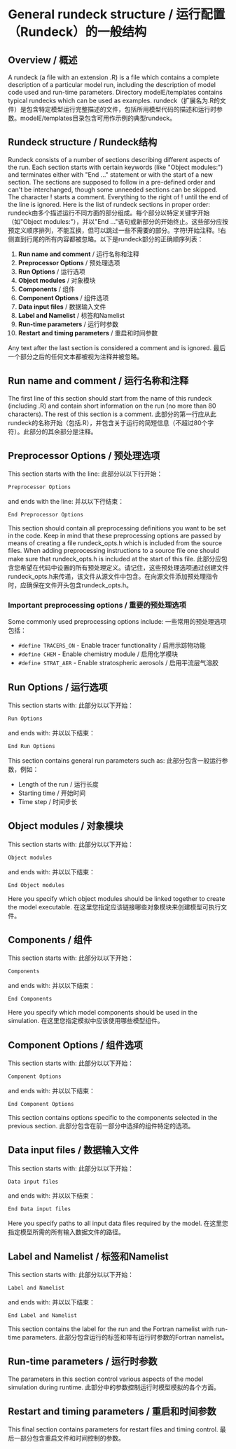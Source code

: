 # General rundeck structure / 运行配置（Rundeck）的一般结构

## Overview / 概述

A rundeck (a file with an extension .R) is a file which contains a complete description of a particular model run, including the description of model code used and run-time parameters. Directory modelE/templates contains typical rundecks which can be used as examples.
rundeck（扩展名为.R的文件）是包含特定模型运行完整描述的文件，包括所用模型代码的描述和运行时参数。modelE/templates目录包含可用作示例的典型rundeck。

## Rundeck structure / Rundeck结构

Rundeck consists of a number of sections describing different aspects of the run. Each section starts with certain keywords (like "Object modules:") and terminates either with "End ..." statement or with the start of a new section. The sections are supposed to follow in a pre-defined order and can't be interchanged, though some unneeded sections can be skipped. The character ! starts a comment. Everything to the right of ! until the end of the line is ignored. Here is the list of rundeck sections in proper order:
rundeck由多个描述运行不同方面的部分组成。每个部分以特定关键字开始（如"Object modules:"），并以"End ..."语句或新部分的开始终止。这些部分应按预定义顺序排列，不能互换，但可以跳过一些不需要的部分。字符!开始注释。!右侧直到行尾的所有内容都被忽略。以下是rundeck部分的正确顺序列表：

1. **Run name and comment** / 运行名称和注释
2. **Preprocessor Options** / 预处理选项
3. **Run Options** / 运行选项
4. **Object modules** / 对象模块
5. **Components** / 组件
6. **Component Options** / 组件选项
7. **Data input files** / 数据输入文件
8. **Label and Namelist** / 标签和Namelist
9. **Run-time parameters** / 运行时参数
10. **Restart and timing parameters** / 重启和时间参数

Any text after the last section is considered a comment and is ignored.
最后一个部分之后的任何文本都被视为注释并被忽略。

## Run name and comment / 运行名称和注释

The first line of this section should start from the name of this rundeck (including .R) and contain short information on the run (no more than 80 characters). The rest of this section is a comment.
此部分的第一行应从此rundeck的名称开始（包括.R），并包含关于运行的简短信息（不超过80个字符）。此部分的其余部分是注释。

## Preprocessor Options / 预处理选项

This section starts with the line:
此部分以以下行开始：

```bash
Preprocessor Options
```

and ends with the line:
并以以下行结束：

```bash
End Preprocessor Options
```

This section should contain all preprocessing definitions you want to be set in the code. Keep in mind that these preprocessing options are passed by means of creating a file rundeck_opts.h which is included from the source files. When adding preprocessing instructions to a source file one should make sure that rundeck_opts.h is included at the start of this file.
此部分应包含您希望在代码中设置的所有预处理定义。请记住，这些预处理选项通过创建文件rundeck_opts.h来传递，该文件从源文件中包含。在向源文件添加预处理指令时，应确保在文件开头包含rundeck_opts.h。

### Important preprocessing options / 重要的预处理选项

Some commonly used preprocessing options include:
一些常用的预处理选项包括：

- `#define TRACERS_ON` - Enable tracer functionality / 启用示踪物功能
- `#define CHEM` - Enable chemistry module / 启用化学模块
- `#define STRAT_AER` - Enable stratospheric aerosols / 启用平流层气溶胶

## Run Options / 运行选项

This section starts with:
此部分以以下开始：

```bash
Run Options
```

and ends with:
并以以下结束：

```bash
End Run Options
```

This section contains general run parameters such as:
此部分包含一般运行参数，例如：

- Length of the run / 运行长度
- Starting time / 开始时间
- Time step / 时间步长

## Object modules / 对象模块

This section starts with:
此部分以以下开始：

```bash
Object modules
```

and ends with:
并以以下结束：

```bash
End Object modules
```

Here you specify which object modules should be linked together to create the model executable.
在这里您指定应该链接哪些对象模块来创建模型可执行文件。

## Components / 组件

This section starts with:
此部分以以下开始：

```bash
Components
```

and ends with:
并以以下结束：

```bash
End Components
```

Here you specify which model components should be used in the simulation.
在这里您指定模拟中应该使用哪些模型组件。

## Component Options / 组件选项

This section starts with:
此部分以以下开始：

```bash
Component Options
```

and ends with:
并以以下结束：

```bash
End Component Options
```

This section contains options specific to the components selected in the previous section.
此部分包含在前一部分中选择的组件特定的选项。

## Data input files / 数据输入文件

This section starts with:
此部分以以下开始：

```bash
Data input files
```

and ends with:
并以以下结束：

```bash
End Data input files
```

Here you specify paths to all input data files required by the model.
在这里您指定模型所需的所有输入数据文件的路径。

## Label and Namelist / 标签和Namelist

This section starts with:
此部分以以下开始：

```bash
Label and Namelist
```

and ends with:
并以以下结束：

```bash
End Label and Namelist
```

This section contains the label for the run and the Fortran namelist with run-time parameters.
此部分包含运行的标签和带有运行时参数的Fortran namelist。

## Run-time parameters / 运行时参数

The parameters in this section control various aspects of the model simulation during runtime.
此部分中的参数控制运行时模型模拟的各个方面。

## Restart and timing parameters / 重启和时间参数

This final section contains parameters for restart files and timing control.
最后一部分包含重启文件和时间控制的参数。
